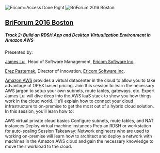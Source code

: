 



![Ericom::Access Done Right](http://www.ericom.com/imgs/home/EricomLogo2.jpg "Ericom Logo")  ![BriForum 2016 Boston](http://briforum.com/shared/images/logos/techtarget/white/BriForum.png "BriForum Logo") 
## [BriForum 2016 Boston](http://briforum.com/2016/US/)

##### Track 2: Build an RDSH App and Desktop Virtualization Environment in Amazon AWS
Presented by:

 [James Lui](http://www.linkedin.com/in/james-lui-3038324), Head of Software Management, [Ericom Software Inc](http://www.ericom.com/Default.asp)., 
 
 [Erez Pasternak](http://www.linkedin.com/in/erezpasternak), Director of Innovation, [Ericom Software Inc](http://www.ericom.com/Default.asp).


[Amazon AWS](https://aws.amazon.com/?nc2=h_lg) provides a virtual datacenter in the cloud to allow you to take advantage of OPEX based pricing. Join this session to learn the necessary AWS jargon to setup your own subnets, route tables, gateways, etc. Expert James Lui will dive deep into the AWS IaaS stack to show you how things work in the cloud world. He’ll explain how to connect your cloud infrastructure to on-premise to get the most out of a hybrid cloud solution. In this session, you’ll learn how to:

AWS virtual private cloud basics
Configure subnets, route tables, and NAT instances
Deploy virtual machine instances
Prep an RDSH or workstation for auto-scaling
Session Takeaway: Network engineers who are used to working on-premise will learn how to architect and deploy a network with machines in the Amazon AWS cloud and gain the necessary knowledge to move their workload to the cloud.